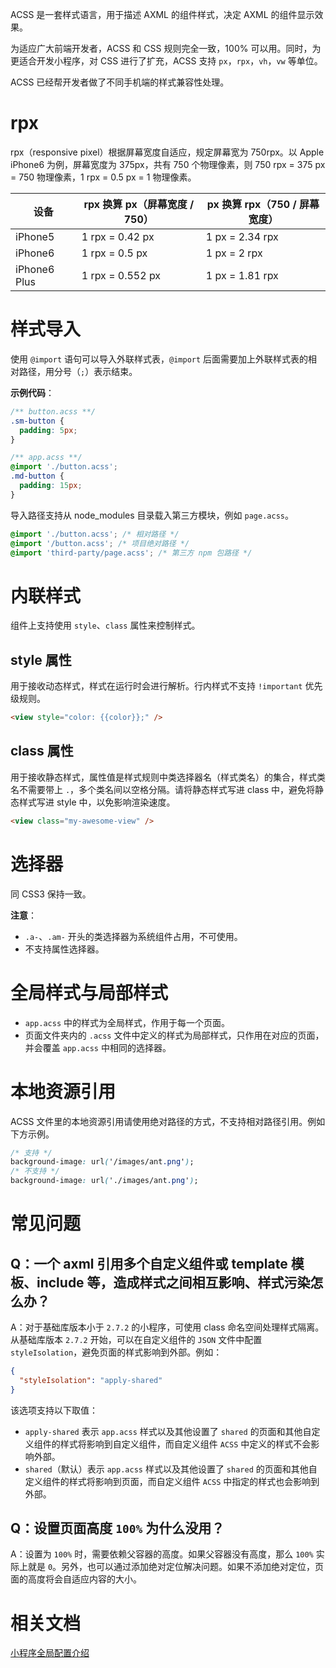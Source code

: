 ACSS 是一套样式语言，用于描述 AXML 的组件样式，决定 AXML 的组件显示效果。

为适应广大前端开发者，ACSS 和 CSS 规则完全一致，100% 可以用。同时，为更适合开发小程序，对 CSS 进行了扩充，ACSS 支持 `px`，`rpx`，`vh`，`vw` 等单位。

ACSS 已经帮开发者做了不同手机端的样式兼容性处理。

# rpx

rpx（responsive pixel）根据屏幕宽度自适应，规定屏幕宽为 750rpx。以 Apple iPhone6 为例，屏幕宽度为 375px，共有 750 个物理像素，则 750 rpx = 375 px = 750 物理像素，1 rpx = 0.5 px = 1 物理像素。

| 设备         | rpx 换算 px（屏幕宽度 / 750） | px 换算 rpx（750 / 屏幕宽度） |
| ------------ | ----------------------------- | ----------------------------- |
| iPhone5      | 1 rpx = 0.42 px               | 1 px = 2.34 rpx               |
| iPhone6      | 1 rpx = 0.5 px                | 1 px = 2 rpx                  |
| iPhone6 Plus | 1 rpx = 0.552 px              | 1 px = 1.81 rpx               |

# 样式导入

使用 `@import` 语句可以导入外联样式表，`@import` 后面需要加上外联样式表的相对路径，用分号（`;`）表示结束。

**示例代码**：

```css
/** button.acss **/
.sm-button {
  padding: 5px;
}
```

```css
/** app.acss **/
@import './button.acss';
.md-button {
  padding: 15px;
}
```

导入路径支持从 node_modules 目录载入第三方模块，例如 `page.acss`。

```css
@import './button.acss'; /* 相对路径 */
@import '/button.acss'; /* 项目绝对路径 */
@import 'third-party/page.acss'; /* 第三方 npm 包路径 */
```
# 内联样式

组件上支持使用 `style`、`class` 属性来控制样式。

## style 属性

用于接收动态样式，样式在运行时会进行解析。行内样式不支持 `!important` 优先级规则。

```html
<view style="color: {{color}};" />
```

## class 属性

用于接收静态样式，属性值是样式规则中类选择器名（样式类名）的集合，样式类名不需要带上 `.`，多个类名间以空格分隔。请将静态样式写进 class 中，避免将静态样式写进 style 中，以免影响渲染速度。

```html
<view class="my-awesome-view" />
```

# 选择器

同 CSS3 保持一致。

**注意**：

- `.a-`、`.am-` 开头的类选择器为系统组件占用，不可使用。
- 不支持属性选择器。

# 全局样式与局部样式

- `app.acss` 中的样式为全局样式，作用于每一个页面。
- 页面文件夹内的 `.acss` 文件中定义的样式为局部样式，只作用在对应的页面，并会覆盖 `app.acss` 中相同的选择器。

# 本地资源引用

ACSS 文件里的本地资源引用请使用绝对路径的方式，不支持相对路径引用。例如下方示例。

```css
/* 支持 */
background-image: url('/images/ant.png');
/* 不支持 */
background-image: url('./images/ant.png');
```
# 常见问题

## Q：一个 axml 引用多个自定义组件或 template 模板、include 等，造成样式之间相互影响、样式污染怎么办？

A：对于基础库版本小于 `2.7.2` 的小程序，可使用 class 命名空间处理样式隔离。从基础库版本 `2.7.2` 开始，可以在自定义组件的 `JSON` 文件中配置 `styleIsolation`，避免页面的样式影响到外部。例如：

```json
{
  "styleIsolation": "apply-shared"
}
```

该选项支持以下取值：

- `apply-shared` 表示 `app.acss` 样式以及其他设置了 `shared` 的页面和其他自定义组件的样式将影响到自定义组件，而自定义组件 `ACSS` 中定义的样式不会影响外部。
- `shared`（默认）表示 `app.acss` 样式以及其他设置了 `shared` 的页面和其他自定义组件的样式将影响到页面，而自定义组件 `ACSS` 中指定的样式也会影响到外部。

## Q：设置页面高度 `100%` 为什么没用？

A：设置为 `100%` 时，需要依赖父容器的高度。如果父容器没有高度，那么 `100%` 实际上就是 `0`。另外，也可以通过添加绝对定位解决问题。如果不添加绝对定位，页面的高度将会自适应内容的大小。

# 相关文档

[小程序全局配置介绍](https://opendocs.alipay.com/mini/framework/app)
